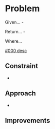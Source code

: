 
# Problem
Given...
    -

Return...
    -

Where...


[\#000 desc]()

## Constraint
-

## Approach
-

## Improvements

